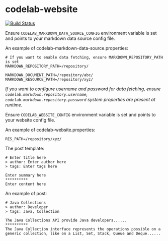 # codelab-website
[![Build Status](https://travis-ci.com/codelab2006/codelab-website.svg?branch=master)](https://travis-ci.com/codelab2006/codelab-website)

Ensure `CODELAB_MARKDOWN_DATA_SOURCE_CONFIG` environment variable is set and points to your markdown data source config file.

An example of codelab-markdown-data-source.properties:

    # If you want to enable data fetching, ensure MARKDOWN_REPOSITORY_PATH is set
    MARKDOWN_REPOSITORY_PATH=/repository/

    MARKDOWN_DOCUMENT_PATH=/repository/abc/
    MARKDOWN_RESOURCE_PATH=/repository/xyz/

*If you want to configure username and password for data fetching, ensure `codelab.markdown.repository.username`, `codelab.markdown.repository.password` system properties are present at runtime.*

Ensure `CODELAB_WEBSITE_CONFIG` environment variable is set and points to your website config file.

An example of codelab-website.properties:

    RES_PATH=/repository/xyz/

The post template:

    # Enter title here
    > author: Enter author here
    > tags: Enter tags here

    Enter summary here
    **********
    Enter content here

An example of post:

    # Java Collections
    > author: Developer
    > tags: Java, Collection

    The Java Collections API provide Java developers......
    **********
    The Java Collection interface represents the operations possible on a generic collection, like on a List, Set, Stack, Queue and Deque......

